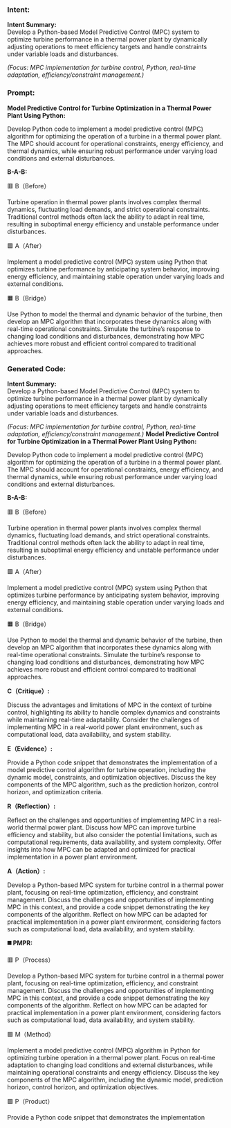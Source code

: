 ### Intent:
**Intent Summary:**  
Develop a Python-based Model Predictive Control (MPC) system to optimize turbine performance in a thermal power plant by dynamically adjusting operations to meet efficiency targets and handle constraints under variable loads and disturbances.  

*(Focus: MPC implementation for turbine control, Python, real-time adaptation, efficiency/constraint management.)*

### Prompt:
**Model Predictive Control for Turbine Optimization in a Thermal Power Plant Using Python:**

Develop Python code to implement a model predictive control (MPC) algorithm for optimizing the operation of a turbine in a thermal power plant. The MPC should account for operational constraints, energy efficiency, and thermal dynamics, while ensuring robust performance under varying load conditions and external disturbances.

**B-A-B:**

🟥 B（Before）

Turbine operation in thermal power plants involves complex thermal dynamics, fluctuating load demands, and strict operational constraints. Traditional control methods often lack the ability to adapt in real time, resulting in suboptimal energy efficiency and unstable performance under disturbances.

🟩 A（After）

Implement a model predictive control (MPC) system using Python that optimizes turbine performance by anticipating system behavior, improving energy efficiency, and maintaining stable operation under varying loads and external conditions.

🟧 B（Bridge）

Use Python to model the thermal and dynamic behavior of the turbine, then develop an MPC algorithm that incorporates these dynamics along with real-time operational constraints. Simulate the turbine’s response to changing load conditions and disturbances, demonstrating how MPC achieves more robust and efficient control compared to traditional approaches.

### Generated Code:
**Intent Summary:**  
Develop a Python-based Model Predictive Control (MPC) system to optimize turbine performance in a thermal power plant by dynamically adjusting operations to meet efficiency targets and handle constraints under variable loads and disturbances.  

*(Focus: MPC implementation for turbine control, Python, real-time adaptation, efficiency/constraint management.)*
**Model Predictive Control for Turbine Optimization in a Thermal Power Plant Using Python:**

Develop Python code to implement a model predictive control (MPC) algorithm for optimizing the operation of a turbine in a thermal power plant. The MPC should account for operational constraints, energy efficiency, and thermal dynamics, while ensuring robust performance under varying load conditions and external disturbances.

**B-A-B:**

🟥 B（Before）

Turbine operation in thermal power plants involves complex thermal dynamics, fluctuating load demands, and strict operational constraints. Traditional control methods often lack the ability to adapt in real time, resulting in suboptimal energy efficiency and unstable performance under disturbances.

🟩 A（After）

Implement a model predictive control (MPC) system using Python that optimizes turbine performance by anticipating system behavior, improving energy efficiency, and maintaining stable operation under varying loads and external conditions.

🟧 B（Bridge）

Use Python to model the thermal and dynamic behavior of the turbine, then develop an MPC algorithm that incorporates these dynamics along with real-time operational constraints. Simulate the turbine’s response to changing load conditions and disturbances, demonstrating how MPC achieves more robust and efficient control compared to traditional approaches.  

**C（Critique）:**

Discuss the advantages and limitations of MPC in the context of turbine control, highlighting its ability to handle complex dynamics and constraints while maintaining real-time adaptability. Consider the challenges of implementing MPC in a real-world power plant environment, such as computational load, data availability, and system stability.

**E（Evidence）:**

Provide a Python code snippet that demonstrates the implementation of a model predictive control algorithm for turbine operation, including the dynamic model, constraints, and optimization objectives. Discuss the key components of the MPC algorithm, such as the prediction horizon, control horizon, and optimization criteria.

**R（Reflection）:**

Reflect on the challenges and opportunities of implementing MPC in a real-world thermal power plant. Discuss how MPC can improve turbine efficiency and stability, but also consider the potential limitations, such as computational requirements, data availability, and system complexity. Offer insights into how MPC can be adapted and optimized for practical implementation in a power plant environment.

**A（Action）:**

Develop a Python-based MPC system for turbine control in a thermal power plant, focusing on real-time optimization, efficiency, and constraint management. Discuss the challenges and opportunities of implementing MPC in this context, and provide a code snippet demonstrating the key components of the algorithm. Reflect on how MPC can be adapted for practical implementation in a power plant environment, considering factors such as computational load, data availability, and system stability.  

**◼️ PMPR:**

🟥 P（Process）

Develop a Python-based MPC system for turbine control in a thermal power plant, focusing on real-time optimization, efficiency, and constraint management. Discuss the challenges and opportunities of implementing MPC in this context, and provide a code snippet demonstrating the key components of the algorithm. Reflect on how MPC can be adapted for practical implementation in a power plant environment, considering factors such as computational load, data availability, and system stability.

🟩 M（Method）

Implement a model predictive control (MPC) algorithm in Python for optimizing turbine operation in a thermal power plant. Focus on real-time adaptation to changing load conditions and external disturbances, while maintaining operational constraints and energy efficiency. Discuss the key components of the MPC algorithm, including the dynamic model, prediction horizon, control horizon, and optimization objectives.

🟩 P（Product）

Provide a Python code snippet that demonstrates the implementation

